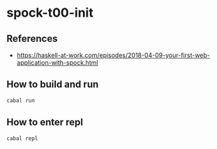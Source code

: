 # spock-t00-init

## References

- <https://haskell-at-work.com/episodes/2018-04-09-your-first-web-application-with-spock.html>


## How to build and run

```bash
cabal run

```

## How to enter repl


```bash
cabal repl

```

